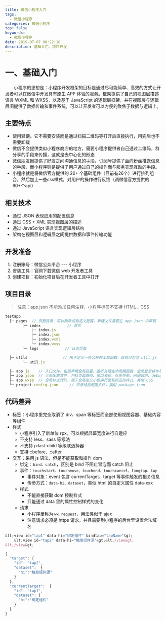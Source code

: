 ```yaml
---
title: 微信小程序入门
tags:
  - 微信小程序
categories: 微信小程序
top: false
keywords:
  - 微信小程序
date: 2019-07-07 00:22:18
description: 基础入门、项目开发
---
```


# 一、基础入门
  <div style="text-indent: 2em;">小程序的思想是：小程序开发框架的目标是通过尽可能简单、高效的方式让开发者可以在微信中开发具有原生 APP 体验的服务。框架提供了自己的视图层描述语言 WXML 和 WXSS，以及基于 JavaScript 的逻辑层框架，并在视图层与逻辑层间提供了数据传输和事件系统，可以让开发者可以方便的聚焦于数据与逻辑上。</div>


## 主要特点

  * 使用轻便。它不需要安装而是通过扫描二维码等打开后直接执行，用完后也不需要卸载
  * 微信不会提供类似小程序商店的地方，需要小程序提供者自己通过二维码，群分享的手段来传播，这就是去中心化的形态
  * 微信朋友圈提供了好友之间沟通信息的手段，订阅号提供了面向粉丝推送信息的手段，而小程序则是提供了用户通过自己的操作而与服务实现互动的手段。
  * 小程序就是将微信官方提供的 20+ 个基础组件（目前有26个）进行排列组合，然后加上一些css样式，对用户的操作进行反馈（调微信官方提供的60+个api）


## 相关技术

  * 通过 JSON 表现应用的配置信息
  * 通过 CSS + XML 实现视图层的描述
  * 通过 JavaScript 语言实现逻辑层结构
  * 架构在视图层和逻辑层之间提供数据和事件传输功能
  


## 开发准备

  1. 注册账号：微信公众平台 --- 小程序
  3. 安装工具：官网下载微信 web 开发者工具
  3. 创建项目：初始化项目后在开发者工具中打开


## 项目目录
> 注意：app.json 不能添加任何注释，小程序标签不支持 HTML、CSS

  ```js
  testapp
    ├─ pages  // 页面目录：可以删除或自定义配置，新建文件需要在 app.json 中声明
          ├─ index            // 首页
              ├─ index.js
              ├─ index.json          
              ├─ index.wxml
              └─ index.wxss
          └─ logs            // 日志页面

    ├─ utils                // 用于定义一些公共的工具函数，目前只包含 util.js
          └─ util.js

    ├─ app.js    // 入口文件，包括声明全局变量、监听处理生命周期函数、全局登录操作等 
    ├─ app.json  // 全局配置文件，包括页面路径、窗口表现、标签导航、网络超时、debug模式
    ├─ app.wxss  // 全局样式代码，用于全局定义小程序页面和标签的样式，类似 CSS 
    └─ project.config.json     // 目录结构配置文件，类似 package.json
  ```


## 代码差异

  * 标签：小程序里完全取消了 div、span 等标签而全部使用视图容器、基础内容等组件
  * 样式
    * 小程序引入了新单位 rpx，可以根据屏幕宽度进行自适应
    * 不支持 less、sass 等写法 
    * 不支持 p:last-child 等级联选择器 
    * 支持 ::before、::after
  * 交互：采用 js 语法，但是不能获取和操作 dom
    * 绑定：`bind、catch`，区别是 bind 不阻止冒泡而 catch 阻止
    * 事件：`touchstart、touchmove、touchend、touchcancel、longtap、tap`
      * 事件对象：event 包含 currentTarget、target 等事件触发的相关信息
      * 传参方式：`data-hi、dataset`，类似 html 的自定义属性 data-xxx
    * 样式
      * 不能直接获取 dom 控制样式
      * 只能通过 data 里的属性控制样式的变化
    * 请求
      * 小程序里称为 `wx.request`，用法类似于 ajax
      * 注意请求必须是 https 请求，并且需要到小程序的后台里设置合法域名
  

  ```js
  &lt;view id="tap1" data-hi="绑定组件" bindtap="tapName"&gt;
      &lt;view id="tap2" data-hi="触发组件源"&gt;&lt;/view&gt;
  &lt;/view&gt;

  {
    "target": {
      "id": "tap2",
      "dataset":  {
        "hi":"触发组件源"
      }
    },
    "currentTarget":  {
      "id": "tap1",
      "dataset": {
        "hi":"绑定组件"
      }
    }
  }
  ```



























